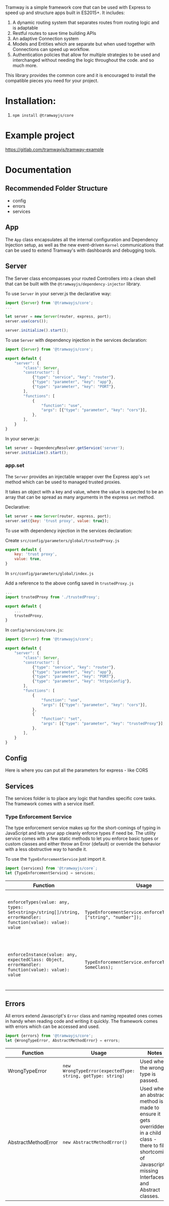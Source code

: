 Tramway is a simple framework core that can be used with Express to speed up and structure apps built in ES2015+. It includes:

1. A dynamic routing system that separates routes from routing logic and is adaptable
2. Restful routes to save time building APIs
3. An adaptive Connection system
4. Models and Entities which are separate but when used together with Connections can speed up workflow.
5. Authentication policies that allow for multiple strategies to be used and interchanged without needing the logic throughout the code.
and so much more.

This library provides the common core and it is encouraged to install the compatible pieces you need for your project.

# Installation:
1. `npm install @tramwayjs/core`

# Example project
https://gitlab.com/tramwayjs/tramway-example

# Documentation

## Recommended Folder Structure
- config
- errors
- services

## App

The `App` class encapsulates all the internal configuration and Dependency Injection setup, as well as the new event-driven `Kernel` communications that can be used to extend Tramway's with dashboards and debugging tools.

## Server

The Server class encompasses your routed Controllers into a clean shell that can be built with the `@tramwayjs/dependency-injector` library.

To use `Server` in your server.js the declarative way:

```javascript
import {Server} from '@tramwayjs/core';
...

let server = new Server(router, express, port);
server.use(cors());

server.initialize().start();
```

To use `Server` with dependency injection in the services declaration:

```javascript
import {Server} from '@tramwayjs/core';

export default {
    "server": {
        "class": Server,
        "constructor": [
            {"type": "service", "key": "router"},
            {"type": "parameter", "key": "app"},
            {"type": "parameter", "key": "PORT"},
        ],
        "functions": [
            {
                "function": "use",
                "args": [{"type": "parameter", "key": "cors"}],
            },
        ],
    }
}
```

In your server.js:

```javascript
let server = DependencyResolver.getService('server');
server.initialize().start();
```

### app.set

The `Server` provides an injectable wrapper over the Express app's `set` method which can be used to managed trusted proxies.

It takes an object with a key and value, where the value is expected to be an array that can be spread as many arguments in the express `set` method. 

Declarative:

```javascript
let server = new Server(router, express, port);
server.set({key: 'trust proxy', value: true});
```

To use with dependency injection in the services declaration:

Create `src/config/parameters/global/trustedProxy.js`

```javascript
export default {
    key: 'trust proxy',
    value: true,
}
```

In `src/config/parameters/global/index.js`

Add a reference to the above config saved in `trustedProxy.js`

```javascript
...
import trustedProxy from './trustedProxy';

export default {
    ...
    trustedProxy,
}
```

In `config/services/core.js`:

```javascript
import {Server} from '@tramwayjs/core';

export default {
    "server": {
        "class": Server,
        "constructor": [
            {"type": "service", "key": "router"},
            {"type": "parameter", "key": "app"},
            {"type": "parameter", "key": "PORT"},
            {"type": "parameter", "key": "httpsConfig"},
        ],
        "functions": [
            {
                "function": "use",
                "args": [{"type": "parameter", "key": "cors"}],
            },
            {
                "function": "set",
                "args": [{"type": "parameter", "key": "trustedProxy"}],
            },
        ],
    }
}
```

## Config
Here is where you can put all the parameters for express - like CORS

## Services
The services folder is to place any logic that handles specific core tasks. The framework comes with a service itself.

### Type Enforcement Service
The type enforcement service makes up for the short-comings of typing in JavaScript and lets your app cleanly enforce types if need be. The utility service comes with a few static methods to let you enforce basic types or custom classes and either throw an Error (default) or override the behavior with a less obstructive way to handle it.

To use the `TypeEnforcementService` just import it.
```javascript
import {services} from '@tramwayjs/core`;
let {TypeEnforcementService} = services;
```

| Function | Usage | Notes |
| --- | --- | --- |
| ```enforceTypes(value: any, types: Set<string>/string[]/string, errorHandler: function(value): value): value``` | ```TypeEnforcementService.enforceTypes(someValue, ["string", "number"]);``` | `errorHandler` is optional. Will check basic types using typeof and return value if valid or throw `WrongTypeError` |
| ```enforceInstance(value: any, expectedClass: Object, errorHandler: function(value): value): value``` | ```TypeEnforcementService.enforceTypes(someValue, SomeClass);``` | `errorHandler` is optional. Will check basic types using instanceof and return value if valid or throw `WrongTypeError` |

## Errors
All errors extend Javascript's `Error` class and naming repeated ones comes in handy when reading code and writing it quickly. The framework comes with errors which can be accessed and used.

```javascript
import {errors} from '@tramwayjs/core';
let {WrongTypeError, AbstractMethodError} = errors;
```

| Function | Usage | Notes |
| --- | --- | --- |
| WrongTypeError | ```new WrongTypeError(expectedType: string, gotType: string)```| Used when the wrong type is passed. |
| AbstractMethodError | ```new AbstractMethodError()``` | Used when an abstract method is made to ensure it gets overridden in a child class - there to fill a shortcoming of Javascript missing Interfaces and Abstract classes. |



